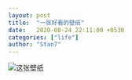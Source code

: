 ```yaml
---
layout: post
title:  "一张好看的壁纸"
date:   2020-08-24 22:11:00 +0530
categories: ["life"]
author: "Stan7"
---
```


![这张壁纸]({{site.url}}/pic/wallpaper_cloud.jpg)

